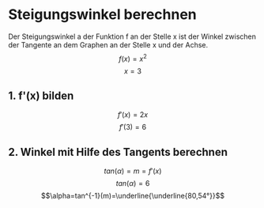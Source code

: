 # Steigungswinkel berechnen
Der Steigungswinkel a der Funktion f an der Stelle x ist der Winkel zwischen der Tangente an dem Graphen an der Stelle x und der Achse.
$$f(x)=x^2$$
$$x=3$$

## 1. f'(x) bilden
$$f'(x)=2x$$
$$f'(3)=6$$

## 2. Winkel mit Hilfe des Tangents berechnen
$$tan(\alpha)=m=f'(x)$$
$$tan(\alpha)=6$$
$$\alpha=tan^{-1}(m)=\underline{\underline{80,54°}}$$